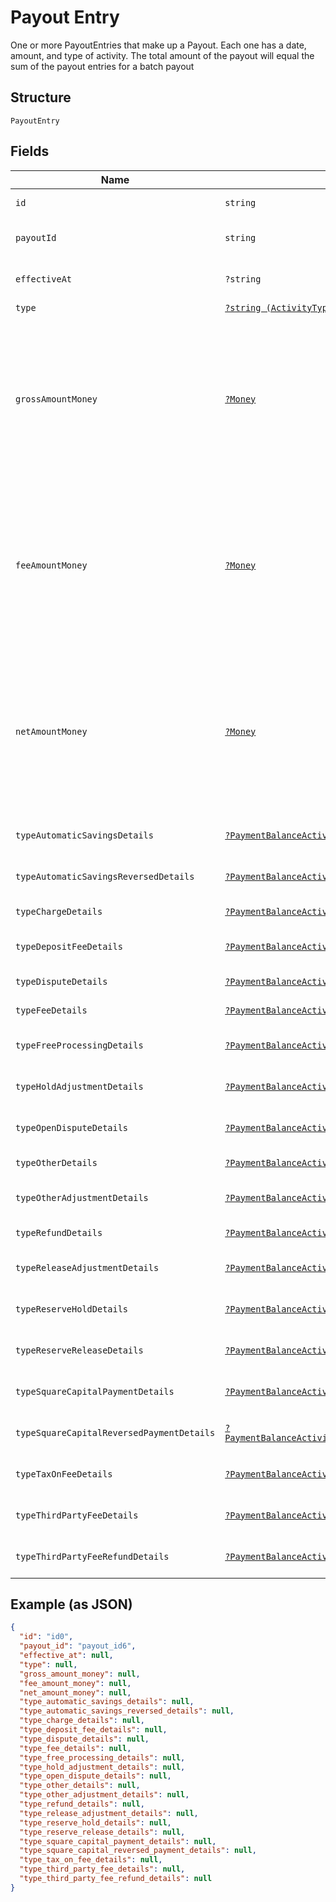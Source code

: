
# Payout Entry

One or more PayoutEntries that make up a Payout. Each one has a date, amount, and type of activity.
The total amount of the payout will equal the sum of the payout entries for a batch payout

## Structure

`PayoutEntry`

## Fields

| Name | Type | Tags | Description | Getter | Setter |
|  --- | --- | --- | --- | --- | --- |
| `id` | `string` | Required | A unique ID for the payout entry.<br>**Constraints**: *Minimum Length*: `1` | getId(): string | setId(string id): void |
| `payoutId` | `string` | Required | The ID of the payout entries’ associated payout.<br>**Constraints**: *Minimum Length*: `1` | getPayoutId(): string | setPayoutId(string payoutId): void |
| `effectiveAt` | `?string` | Optional | The timestamp of when the payout entry affected the balance, in RFC 3339 format. | getEffectiveAt(): ?string | setEffectiveAt(?string effectiveAt): void |
| `type` | [`?string (ActivityType)`](../../doc/models/activity-type.md) | Optional | - | getType(): ?string | setType(?string type): void |
| `grossAmountMoney` | [`?Money`](../../doc/models/money.md) | Optional | Represents an amount of money. `Money` fields can be signed or unsigned.<br>Fields that do not explicitly define whether they are signed or unsigned are<br>considered unsigned and can only hold positive amounts. For signed fields, the<br>sign of the value indicates the purpose of the money transfer. See<br>[Working with Monetary Amounts](https://developer.squareup.com/docs/build-basics/working-with-monetary-amounts)<br>for more information. | getGrossAmountMoney(): ?Money | setGrossAmountMoney(?Money grossAmountMoney): void |
| `feeAmountMoney` | [`?Money`](../../doc/models/money.md) | Optional | Represents an amount of money. `Money` fields can be signed or unsigned.<br>Fields that do not explicitly define whether they are signed or unsigned are<br>considered unsigned and can only hold positive amounts. For signed fields, the<br>sign of the value indicates the purpose of the money transfer. See<br>[Working with Monetary Amounts](https://developer.squareup.com/docs/build-basics/working-with-monetary-amounts)<br>for more information. | getFeeAmountMoney(): ?Money | setFeeAmountMoney(?Money feeAmountMoney): void |
| `netAmountMoney` | [`?Money`](../../doc/models/money.md) | Optional | Represents an amount of money. `Money` fields can be signed or unsigned.<br>Fields that do not explicitly define whether they are signed or unsigned are<br>considered unsigned and can only hold positive amounts. For signed fields, the<br>sign of the value indicates the purpose of the money transfer. See<br>[Working with Monetary Amounts](https://developer.squareup.com/docs/build-basics/working-with-monetary-amounts)<br>for more information. | getNetAmountMoney(): ?Money | setNetAmountMoney(?Money netAmountMoney): void |
| `typeAutomaticSavingsDetails` | [`?PaymentBalanceActivityAutomaticSavingsDetail`](../../doc/models/payment-balance-activity-automatic-savings-detail.md) | Optional | - | getTypeAutomaticSavingsDetails(): ?PaymentBalanceActivityAutomaticSavingsDetail | setTypeAutomaticSavingsDetails(?PaymentBalanceActivityAutomaticSavingsDetail typeAutomaticSavingsDetails): void |
| `typeAutomaticSavingsReversedDetails` | [`?PaymentBalanceActivityAutomaticSavingsReversedDetail`](../../doc/models/payment-balance-activity-automatic-savings-reversed-detail.md) | Optional | - | getTypeAutomaticSavingsReversedDetails(): ?PaymentBalanceActivityAutomaticSavingsReversedDetail | setTypeAutomaticSavingsReversedDetails(?PaymentBalanceActivityAutomaticSavingsReversedDetail typeAutomaticSavingsReversedDetails): void |
| `typeChargeDetails` | [`?PaymentBalanceActivityChargeDetail`](../../doc/models/payment-balance-activity-charge-detail.md) | Optional | DESCRIPTION OF PaymentBalanceActivityChargeDetail | getTypeChargeDetails(): ?PaymentBalanceActivityChargeDetail | setTypeChargeDetails(?PaymentBalanceActivityChargeDetail typeChargeDetails): void |
| `typeDepositFeeDetails` | [`?PaymentBalanceActivityDepositFeeDetail`](../../doc/models/payment-balance-activity-deposit-fee-detail.md) | Optional | - | getTypeDepositFeeDetails(): ?PaymentBalanceActivityDepositFeeDetail | setTypeDepositFeeDetails(?PaymentBalanceActivityDepositFeeDetail typeDepositFeeDetails): void |
| `typeDisputeDetails` | [`?PaymentBalanceActivityDisputeDetail`](../../doc/models/payment-balance-activity-dispute-detail.md) | Optional | - | getTypeDisputeDetails(): ?PaymentBalanceActivityDisputeDetail | setTypeDisputeDetails(?PaymentBalanceActivityDisputeDetail typeDisputeDetails): void |
| `typeFeeDetails` | [`?PaymentBalanceActivityFeeDetail`](../../doc/models/payment-balance-activity-fee-detail.md) | Optional | - | getTypeFeeDetails(): ?PaymentBalanceActivityFeeDetail | setTypeFeeDetails(?PaymentBalanceActivityFeeDetail typeFeeDetails): void |
| `typeFreeProcessingDetails` | [`?PaymentBalanceActivityFreeProcessingDetail`](../../doc/models/payment-balance-activity-free-processing-detail.md) | Optional | - | getTypeFreeProcessingDetails(): ?PaymentBalanceActivityFreeProcessingDetail | setTypeFreeProcessingDetails(?PaymentBalanceActivityFreeProcessingDetail typeFreeProcessingDetails): void |
| `typeHoldAdjustmentDetails` | [`?PaymentBalanceActivityHoldAdjustmentDetail`](../../doc/models/payment-balance-activity-hold-adjustment-detail.md) | Optional | - | getTypeHoldAdjustmentDetails(): ?PaymentBalanceActivityHoldAdjustmentDetail | setTypeHoldAdjustmentDetails(?PaymentBalanceActivityHoldAdjustmentDetail typeHoldAdjustmentDetails): void |
| `typeOpenDisputeDetails` | [`?PaymentBalanceActivityOpenDisputeDetail`](../../doc/models/payment-balance-activity-open-dispute-detail.md) | Optional | - | getTypeOpenDisputeDetails(): ?PaymentBalanceActivityOpenDisputeDetail | setTypeOpenDisputeDetails(?PaymentBalanceActivityOpenDisputeDetail typeOpenDisputeDetails): void |
| `typeOtherDetails` | [`?PaymentBalanceActivityOtherDetail`](../../doc/models/payment-balance-activity-other-detail.md) | Optional | - | getTypeOtherDetails(): ?PaymentBalanceActivityOtherDetail | setTypeOtherDetails(?PaymentBalanceActivityOtherDetail typeOtherDetails): void |
| `typeOtherAdjustmentDetails` | [`?PaymentBalanceActivityOtherAdjustmentDetail`](../../doc/models/payment-balance-activity-other-adjustment-detail.md) | Optional | - | getTypeOtherAdjustmentDetails(): ?PaymentBalanceActivityOtherAdjustmentDetail | setTypeOtherAdjustmentDetails(?PaymentBalanceActivityOtherAdjustmentDetail typeOtherAdjustmentDetails): void |
| `typeRefundDetails` | [`?PaymentBalanceActivityRefundDetail`](../../doc/models/payment-balance-activity-refund-detail.md) | Optional | - | getTypeRefundDetails(): ?PaymentBalanceActivityRefundDetail | setTypeRefundDetails(?PaymentBalanceActivityRefundDetail typeRefundDetails): void |
| `typeReleaseAdjustmentDetails` | [`?PaymentBalanceActivityReleaseAdjustmentDetail`](../../doc/models/payment-balance-activity-release-adjustment-detail.md) | Optional | - | getTypeReleaseAdjustmentDetails(): ?PaymentBalanceActivityReleaseAdjustmentDetail | setTypeReleaseAdjustmentDetails(?PaymentBalanceActivityReleaseAdjustmentDetail typeReleaseAdjustmentDetails): void |
| `typeReserveHoldDetails` | [`?PaymentBalanceActivityReserveHoldDetail`](../../doc/models/payment-balance-activity-reserve-hold-detail.md) | Optional | - | getTypeReserveHoldDetails(): ?PaymentBalanceActivityReserveHoldDetail | setTypeReserveHoldDetails(?PaymentBalanceActivityReserveHoldDetail typeReserveHoldDetails): void |
| `typeReserveReleaseDetails` | [`?PaymentBalanceActivityReserveReleaseDetail`](../../doc/models/payment-balance-activity-reserve-release-detail.md) | Optional | - | getTypeReserveReleaseDetails(): ?PaymentBalanceActivityReserveReleaseDetail | setTypeReserveReleaseDetails(?PaymentBalanceActivityReserveReleaseDetail typeReserveReleaseDetails): void |
| `typeSquareCapitalPaymentDetails` | [`?PaymentBalanceActivitySquareCapitalPaymentDetail`](../../doc/models/payment-balance-activity-square-capital-payment-detail.md) | Optional | - | getTypeSquareCapitalPaymentDetails(): ?PaymentBalanceActivitySquareCapitalPaymentDetail | setTypeSquareCapitalPaymentDetails(?PaymentBalanceActivitySquareCapitalPaymentDetail typeSquareCapitalPaymentDetails): void |
| `typeSquareCapitalReversedPaymentDetails` | [`?PaymentBalanceActivitySquareCapitalReversedPaymentDetail`](../../doc/models/payment-balance-activity-square-capital-reversed-payment-detail.md) | Optional | - | getTypeSquareCapitalReversedPaymentDetails(): ?PaymentBalanceActivitySquareCapitalReversedPaymentDetail | setTypeSquareCapitalReversedPaymentDetails(?PaymentBalanceActivitySquareCapitalReversedPaymentDetail typeSquareCapitalReversedPaymentDetails): void |
| `typeTaxOnFeeDetails` | [`?PaymentBalanceActivityTaxOnFeeDetail`](../../doc/models/payment-balance-activity-tax-on-fee-detail.md) | Optional | - | getTypeTaxOnFeeDetails(): ?PaymentBalanceActivityTaxOnFeeDetail | setTypeTaxOnFeeDetails(?PaymentBalanceActivityTaxOnFeeDetail typeTaxOnFeeDetails): void |
| `typeThirdPartyFeeDetails` | [`?PaymentBalanceActivityThirdPartyFeeDetail`](../../doc/models/payment-balance-activity-third-party-fee-detail.md) | Optional | - | getTypeThirdPartyFeeDetails(): ?PaymentBalanceActivityThirdPartyFeeDetail | setTypeThirdPartyFeeDetails(?PaymentBalanceActivityThirdPartyFeeDetail typeThirdPartyFeeDetails): void |
| `typeThirdPartyFeeRefundDetails` | [`?PaymentBalanceActivityThirdPartyFeeRefundDetail`](../../doc/models/payment-balance-activity-third-party-fee-refund-detail.md) | Optional | - | getTypeThirdPartyFeeRefundDetails(): ?PaymentBalanceActivityThirdPartyFeeRefundDetail | setTypeThirdPartyFeeRefundDetails(?PaymentBalanceActivityThirdPartyFeeRefundDetail typeThirdPartyFeeRefundDetails): void |

## Example (as JSON)

```json
{
  "id": "id0",
  "payout_id": "payout_id6",
  "effective_at": null,
  "type": null,
  "gross_amount_money": null,
  "fee_amount_money": null,
  "net_amount_money": null,
  "type_automatic_savings_details": null,
  "type_automatic_savings_reversed_details": null,
  "type_charge_details": null,
  "type_deposit_fee_details": null,
  "type_dispute_details": null,
  "type_fee_details": null,
  "type_free_processing_details": null,
  "type_hold_adjustment_details": null,
  "type_open_dispute_details": null,
  "type_other_details": null,
  "type_other_adjustment_details": null,
  "type_refund_details": null,
  "type_release_adjustment_details": null,
  "type_reserve_hold_details": null,
  "type_reserve_release_details": null,
  "type_square_capital_payment_details": null,
  "type_square_capital_reversed_payment_details": null,
  "type_tax_on_fee_details": null,
  "type_third_party_fee_details": null,
  "type_third_party_fee_refund_details": null
}
```

